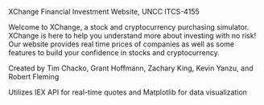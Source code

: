 
XChange Financial Investment Website, UNCC ITCS-4155

Welcome to XChange, a stock and cryptocurrency purchasing simulator. 
XChange is here to help you understand more about investing with no risk! 
Our website provides real time prices of companies as well as some features 
to build your confidence in stocks and cryptocurrency.

Created by Tim Chacko, Grant Hoffmann, Zachary King, Kevin Yanzu, and Robert Fleming

Utilizes IEX API for real-time quotes and Matplotlib for data visualization